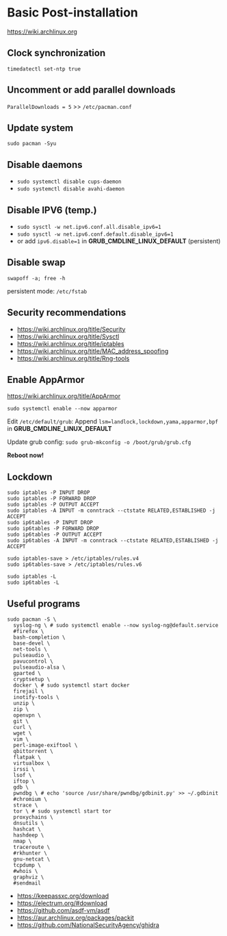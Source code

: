 # Basic Post-installation

https://wiki.archlinux.org

## Clock synchronization
`timedatectl set-ntp true`

## Uncomment or add parallel downloads
`ParallelDownloads = 5` >> `/etc/pacman.conf`

## Update system
`sudo pacman -Syu`

## Disable daemons
- `sudo systemctl disable cups-daemon`
- `sudo systemctl disable avahi-daemon`

## Disable IPV6 (temp.)
- `sudo sysctl -w net.ipv6.conf.all.disable_ipv6=1`
- `sudo sysctl -w net.ipv6.conf.default.disable_ipv6=1`
- or add `ipv6.disable=1` in **GRUB_CMDLINE_LINUX_DEFAULT** (persistent)

## Disable swap
`swapoff -a; free -h`

persistent mode: `/etc/fstab`

## Security recommendations
- https://wiki.archlinux.org/title/Security
- https://wiki.archlinux.org/title/Sysctl
- https://wiki.archlinux.org/title/iptables
- https://wiki.archlinux.org/title/MAC_address_spoofing
- https://wiki.archlinux.org/title/Rng-tools

## Enable AppArmor
https://wiki.archlinux.org/title/AppArmor

`sudo systemctl enable --now apparmor`

Edit `/etc/default/grub`: Append `lsm=landlock,lockdown,yama,apparmor,bpf` in **GRUB_CMDLINE_LINUX_DEFAULT**

Update grub config: `sudo grub-mkconfig -o /boot/grub/grub.cfg`

**Reboot now!**

## Lockdown

```shell
sudo iptables -P INPUT DROP
sudo iptables -P FORWARD DROP
sudo iptables -P OUTPUT ACCEPT
sudo iptables -A INPUT -m conntrack --ctstate RELATED,ESTABLISHED -j ACCEPT
sudo ip6tables -P INPUT DROP
sudo ip6tables -P FORWARD DROP
sudo ip6tables -P OUTPUT ACCEPT
sudo ip6tables -A INPUT -m conntrack --ctstate RELATED,ESTABLISHED -j ACCEPT

sudo iptables-save > /etc/iptables/rules.v4
sudo ip6tables-save > /etc/iptables/rules.v6

sudo iptables -L
sudo ip6tables -L
```

##  Useful programs
```shell
sudo pacman -S \
  syslog-ng \ # sudo systemctl enable --now syslog-ng@default.service
  #firefox \
  bash-completion \
  base-devel \
  net-tools \
  pulseaudio \
  pavucontrol \
  pulseaudio-alsa \
  gparted \
  cryptsetup \
  docker \ # sudo systemctl start docker
  firejail \
  inotify-tools \
  unzip \
  zip \
  openvpn \
  git \
  curl \
  wget \
  vim \
  perl-image-exiftool \
  qbittorrent \
  flatpak \
  virtualbox \
  irssi \
  lsof \
  iftop \
  gdb \
  pwndbg \ # echo 'source /usr/share/pwndbg/gdbinit.py' >> ~/.gdbinit
  #chromium \
  strace \
  tor \ # sudo systemctl start tor
  proxychains \
  dnsutils \
  hashcat \
  hashdeep \
  nmap \
  traceroute \
  #rkhunter \
  gnu-netcat \
  tcpdump \
  #whois \ 
  graphviz \
  #sendmail
```

- https://keepassxc.org/download
- https://electrum.org/#download
- https://github.com/asdf-vm/asdf
- https://aur.archlinux.org/packages/packit
- https://github.com/NationalSecurityAgency/ghidra
